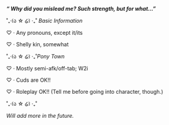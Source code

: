 <b><i>“ Why did you mislead me? Such strength, but for what...” </b></i>


˚₊‧꒰ა ☆ ໒꒱ ‧₊˚ <i>Basic Information</i>

♡ · Any pronouns, except it/its

♡ · Shelly kin, somewhat


˚₊‧꒰ა ☆ ໒꒱ ‧₊˚<i>Pony Town</i>

♡ · Mostly semi-afk/off-tab; W2i

♡ · Cuds are OK!!

♡ · Roleplay OK!! (Tell me before going into character, though.)


˚₊‧꒰ა ☆ ໒꒱ ‧₊˚

<i>Will add more in the future.</i>
